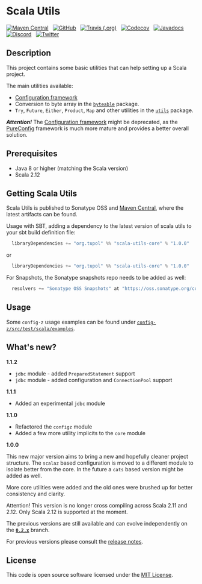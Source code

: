 # Scala Utils

[![Maven Central](https://img.shields.io/maven-central/v/org.tupol/scala-utils_2.12.svg)](https://mvnrepository.com/artifact/org.tupol/scala-utils) &nbsp;
[![GitHub](https://img.shields.io/github/license/tupol/scala-utils.svg)](https://github.com/tupol/scala-utils/blob/master/LICENSE) &nbsp; 
[![Travis (.org)](https://img.shields.io/travis/tupol/scala-utils.svg)](https://travis-ci.com/tupol/scala-utils) &nbsp; 
[![Codecov](https://img.shields.io/codecov/c/github/tupol/scala-utils.svg)](https://codecov.io/gh/tupol/scala-utils) &nbsp;
[![Javadocs](https://www.javadoc.io/badge/org.tupol/scala-utils_2.12.svg)](https://www.javadoc.io/doc/org.tupol/scala-utils_2.12) &nbsp;
[![Discord](https://img.shields.io/discord/963384629572812860)](https://discord.gg/kDFsJ3y7Du) &nbsp;
[![Twitter](https://img.shields.io/twitter/url/https/_tupol.svg?color=%2317A2F2)](https://twitter.com/_tupol) &nbsp;

## Description

This project contains some basic utilities that can help setting up a Scala project.

The main utilities available:
- [Configuration framework](config-z/docs/configuration-framework.md)
- Conversion to byte array in the [`byteable`](core/src/main/scala/org/tupol/utils/ByteableOps.scala) package.
- `Try`, `Future`, `Either`, `Product`, `Map` and other utilities in the [`utils`](core/src/main/scala/org/tupol/utils/) package.

***Attention!*** The [Configuration framework](config-z/docs/configuration-framework.md) might be
 deprecated, as the [PureConfig](https://pureconfig.github.io/) framework is much more mature and
  provides a better overall solution.

## Prerequisites ##

* Java 8 or higher (matching the Scala version)
* Scala 2.12


## Getting Scala Utils ##

Scala Utils is published to Sonatype OSS and [Maven Central](https://mvnrepository.com/artifact/org.tupol/scala-utils),
where the latest artifacts can be found.

Usage with SBT, adding a dependency to the latest version of scala utils to your sbt build definition file:

```scala
  libraryDependencies += "org.tupol" %% "scala-utils-core" % "1.0.0"
```
or
```scala
  libraryDependencies += "org.tupol" %% "scala-utils-core" % "1.0.0"
```

For Snapshots, the Sonatype snapshots repo needs to be added as well:

```scala
  resolvers += "Sonatype OSS Snapshots" at "https://oss.sonatype.org/content/repositories/snapshots"
```


## Usage

Some `config-z` usage examples can be found under [`config-z/src/test/scala/examples`](config-z/src/test/scala/examples).


## What's new?

**1.1.2**
- `jdbc` module - added `PreparedStatement` support
- `jdbc` module - added configuration and `ConnectionPool` support

**1.1.1**
- Added an experimental `jdbc` module

**1.1.0**
  - Refactored the `configz` module
  - Added a few more utility implicits to the `core` module


**1.0.0**

This new major version aims to bring a new and hopefully cleaner project structure.
The `scalaz` based configuration is moved to a different module to isolate better from the core.
In the future a `cats` based version might be added as well.

More core utilities were added and the old ones were brushed up for better consistency and clarity.

Attention! This version is no longer cross compiling across Scala 2.11 and 2.12.
Only Scala 2.12 is supported at the moment.

The previous versions are still available and can evolve independently on the **[`0.2.x`](https://github.com/tupol/scala-utils/tree/0.2.x)** branch.

For previous versions please consult the [release notes](RELEASE-NOTES.md).


## License ##

This code is open source software licensed under the [MIT License](LICENSE).
